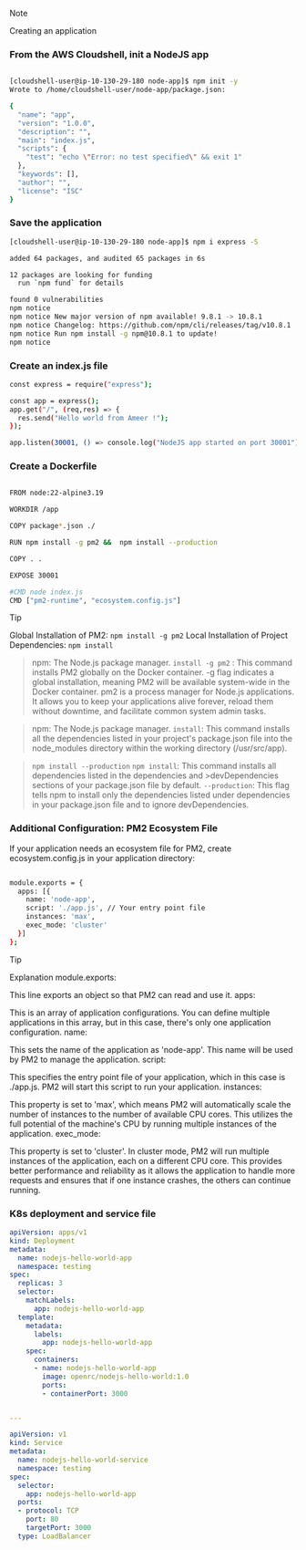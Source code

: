 

> [!NOTE]
> Creating an application



### From the AWS Cloudshell, init a NodeJS app


```bash

[cloudshell-user@ip-10-130-29-180 node-app]$ npm init -y
Wrote to /home/cloudshell-user/node-app/package.json:

{
  "name": "app",
  "version": "1.0.0",
  "description": "",
  "main": "index.js",
  "scripts": {
    "test": "echo \"Error: no test specified\" && exit 1"
  },
  "keywords": [],
  "author": "",
  "license": "ISC"
}

```


### Save the application

``` bash
[cloudshell-user@ip-10-130-29-180 node-app]$ npm i express -S

added 64 packages, and audited 65 packages in 6s

12 packages are looking for funding
  run `npm fund` for details

found 0 vulnerabilities
npm notice 
npm notice New major version of npm available! 9.8.1 -> 10.8.1
npm notice Changelog: https://github.com/npm/cli/releases/tag/v10.8.1
npm notice Run npm install -g npm@10.8.1 to update!
npm notice 


```


### Create an index.js file

``` bash
const express = require("express");

const app = express();
app.get("/", (req,res) => {
  res.send("Hello world from Ameer !");
});

app.listen(30001, () => console.log("NodeJS app started on port 30001"));

```



### Create a Dockerfile

``` bash

FROM node:22-alpine3.19

WORKDIR /app

COPY package*.json ./

RUN npm install -g pm2 &&  npm install --production

COPY . .

EXPOSE 30001

#CMD node index.js
CMD ["pm2-runtime", "ecosystem.config.js"]

```

> [!TIP]
>
>  Global Installation of PM2: `npm install -g pm2`
> Local Installation of Project Dependencies: `npm install`

> npm: The Node.js package manager.
> `install -g pm2`  : This command installs PM2 globally on the Docker container.
> -g flag indicates a global installation, meaning PM2 will be available system-wide in the Docker container.
> pm2 is a process manager for Node.js applications. It allows you to keep your applications alive forever, reload them without downtime, and facilitate common system admin tasks.

> npm: The Node.js package manager.
> `install`: This command installs all the dependencies listed in your project's package.json file into the node_modules directory within the working directory (/usr/src/app).


> `npm install --production`
> `npm install`: This command installs all dependencies listed in the dependencies and >devDependencies sections of your package.json file by default.
> `--production`: This flag tells npm to install only the dependencies listed under dependencies in your package.json file and to ignore devDependencies.






### Additional Configuration: PM2 Ecosystem File
If your application needs an ecosystem file for PM2, create ecosystem.config.js in your application directory:

``` bash

module.exports = {
  apps: [{
    name: 'node-app',
    script: './app.js', // Your entry point file
    instances: 'max',
    exec_mode: 'cluster'
  }]
};


```


> [!TIP]
> Explanation
> module.exports:
> 
> This line exports an object so that PM2 can read and use it.
> apps:
> 
> This is an array of application configurations. You can define multiple applications in this array, but in this case, there's only one application configuration.
> name:
> 
> This sets the name of the application as 'node-app'. This name will be used by PM2 to manage the application.
> script:
> 
> This specifies the entry point file of your application, which in this case is ./app.js. PM2 will start this script to run your application.
> instances:
> 
> This property is set to 'max', which means PM2 will automatically scale the number of instances to the number of available CPU cores. This utilizes the full potential of the machine's CPU by running multiple instances of the application.
> exec_mode:
> 
> This property is set to 'cluster'. In cluster mode, PM2 will run multiple instances of the application, each on a different CPU core. This provides better performance and reliability as it allows the application to handle more requests and ensures that if one instance crashes, the others can continue running.






### K8s deployment and service file

``` yaml
apiVersion: apps/v1
kind: Deployment
metadata:
  name: nodejs-hello-world-app
  namespace: testing
spec:
  replicas: 3
  selector:
    matchLabels:
      app: nodejs-hello-world-app
  template:
    metadata:
      labels:
        app: nodejs-hello-world-app
    spec:
      containers:
      - name: nodejs-hello-world-app
        image: openrc/nodejs-hello-world:1.0
        ports:
        - containerPort: 3000


---

apiVersion: v1
kind: Service
metadata:
  name: nodejs-hello-world-service
  namespace: testing
spec:
  selector:
    app: nodejs-hello-world-app
  ports:
  - protocol: TCP
    port: 80
    targetPort: 3000
  type: LoadBalancer



```



















